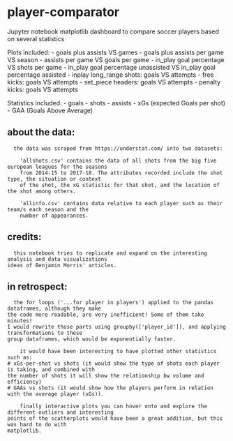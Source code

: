 # player-comparator
Jupyter notebook matplotlib dashboard to compare soccer players based on several statistics

Plots included:
      - goals plus assists VS games
      - goals plus assists per game VS season
      - assists per game VS goals per game
      - in_play goal percentage VS shots per game
      - in_play goal percentage unassisted VS in_play goal percentage assisted
      - inplay long_range shots: goals VS attempts
      - free kicks: goals VS attempts
      - set_piece headers: goals VS attempts
      - penalty kicks: goals VS attempts
      
Statistics included:
      - goals
      - shots
      - assists
      - xGs (expected Goals per shot)
      - GAA (Goals Above Average)
      

## about the data:
      the data was scraped from https://understat.com/ into two datasets:
      
        'allshots.csv' contains the data of all shots from the big five european leagues for the seasons
        from 2014-15 to 2017-18. The attributes recorded include the shot type, the situation or context
        of the shot, the xG statistic for that shot, and the location of the shot among others. 
        
        'allinfo.csv' contains data relative to each player such as their team/s each season and the
        number of appearances.
        
## credits:
      this notebook tries to replicate and expand on the interesting analysis and data visualizations
    ideas of Benjamin Morris' articles.
        
## in retrospect:
      the for loops ('...for player in players') applied to the pandas dataframes, although they make
    the code more readable, are very inefficient! Some of them take minutes!
    I would rewrite those parts using groupby(['player_id']), and applying transformations to these
    group dataframes, which would be exponentially faster.
        
        it would have been interesting to have plotted other statistics such as:
    # xGs-per-shot vs shots (it would show the type of shots each player is taking, and combined with
    the number of shots it will show the relationship bw volume and efficiency)
    # GAAs vs shots (it would show how the players perform in relation with the average player (xGs)).
    
        finally interactive plots you can hover onto and explore the different outliers and interesting
    points of the scatterplots would have been a great addition, but this was hard to do with
    matplotlib.    
